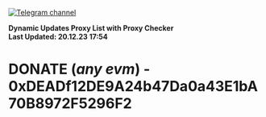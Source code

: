 [![Telegram channel](https://img.shields.io/endpoint?url=https://runkit.io/damiankrawczyk/telegram-badge/branches/master?url=https://t.me/n4z4v0d)](https://t.me/n4z4v0d) 

**Dynamic Updates Proxy List with Proxy Checker**  
**Last Updated: 20.12.23 17:54**

# DONATE (_any evm_) - 0xDEADf12DE9A24b47Da0a43E1bA70B8972F5296F2
